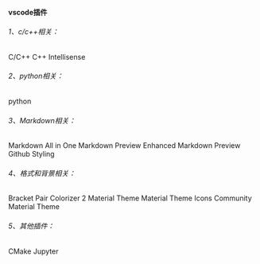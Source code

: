 #### vscode插件
###### 1、c/c++相关：
C/C++
C++ Intellisense

###### 2、python相关：
python

###### 3、Markdown相关：
Markdown All in One
Markdown Preview Enhanced
Markdown Preview Github Styling

###### 4、格式和背景相关：
Bracket Pair Colorizer 2
Material Theme
Material Theme Icons
Community Material Theme

###### 5、其他插件：
CMake
Jupyter


